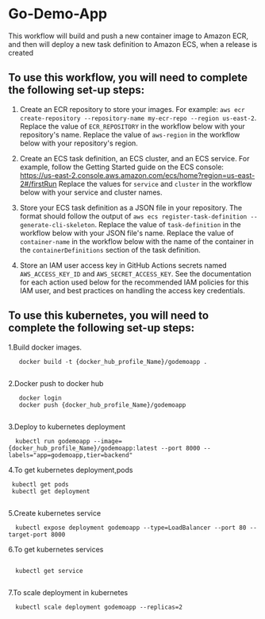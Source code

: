 # Go-Demo-App

This workflow will build and push a new container image to Amazon ECR,
and then will deploy a new task definition to Amazon ECS, when a release is created

## To use this workflow, you will need to complete the following set-up steps:

 1. Create an ECR repository to store your images.
    For example: `aws ecr create-repository --repository-name my-ecr-repo --region us-east-2`.
    Replace the value of `ECR_REPOSITORY` in the workflow below with your repository's name.                                                 Replace the value of `aws-region` in the workflow below with your repository's region.

2. Create an ECS task definition, an ECS cluster, and an ECS service.
    For example, follow the Getting Started guide on the ECS console:
    https://us-east-2.console.aws.amazon.com/ecs/home?region=us-east-2#/firstRun
    Replace the values for `service` and `cluster` in the workflow below with your service and cluster names.

3. Store your ECS task definition as a JSON file in your repository.
    The format should follow the output of `aws ecs register-task-definition --generate-cli-skeleton`.
    Replace the value of `task-definition` in the workflow below with your JSON file's name.
    Replace the value of `container-name` in the workflow below with the name of the container
    in the `containerDefinitions` section of the task definition.

4. Store an IAM user access key in GitHub Actions secrets named `AWS_ACCESS_KEY_ID` and `AWS_SECRET_ACCESS_KEY`.
    See the documentation for each action used below for the recommended IAM policies for this IAM user,
    and best practices on handling the access key credentials.
    
## To use this kubernetes, you will need to complete the following set-up steps:

 1.Build docker images.
```
   docker build -t {docker_hub_profile_Name}/godemoapp .
   
```
 2.Docker push to docker hub
 
```
   docker login
   docker push {docker_hub_profile_Name}/godemoapp 
   
```
  3.Deploy to kubernetes deployment
 
 ```
   kubectl run godemoapp --image={docker_hub_profile_Name}/godemoapp:latest --port 8000 --labels="app=godemoapp,tier=backend"
 
 ```
 
  4.To get kubernetes deployment,pods
 
 ```
  kubectl get pods
  kubectl get deployment
  
 ```
 
  5.Create kubernetes service
  
 ```
   kubectl expose deployment godemoapp --type=LoadBalancer --port 80 --target-port 8000
 
 ```
 
  6.To get kubernetes services
 
 ```
  
   kubectl get service
  
 ```
 
  7.To scale deployment in kubernetes
  
 ```
   kubectl scale deployment godemoapp --replicas=2
  
 ```

